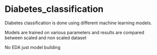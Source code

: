 # Diabetes_classification

Diabetes classification is done using different machine learning models.

Models are trained on various parameters and results are compared between scaled and non scaled dataset

No EDA just model building
